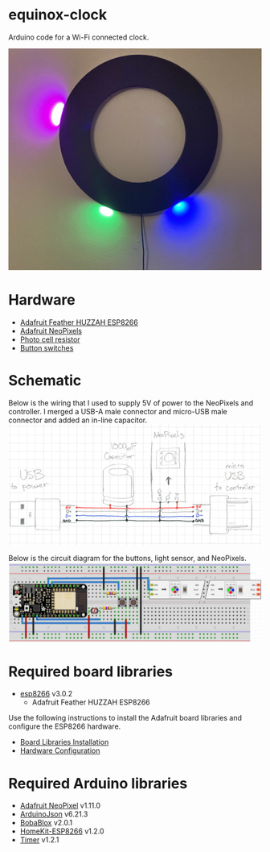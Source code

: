 # equinox-clock
Arduino code for a Wi-Fi connected clock.

![Main](https://github.com/ajschwieterman/equinox-clock/blob/master/main.jpeg)

# Hardware
- [Adafruit Feather HUZZAH ESP8266](https://www.adafruit.com/product/2821)
- [Adafruit NeoPixels](https://www.adafruit.com/product/1506)
- [Photo cell resistor](https://www.adafruit.com/product/161)
- [Button switches](https://www.adafruit.com/product/1009)

# Schematic
Below is the wiring that I used to supply 5V of power to the NeoPixels and controller.  I merged a USB-A male connector and micro-USB male connector and added an in-line capacitor.
![Main](https://github.com/ajschwieterman/equinox-clock/blob/master/power.png)

Below is the circuit diagram for the buttons, light sensor, and NeoPixels.
![Main](https://github.com/ajschwieterman/equinox-clock/blob/master/schematic.png)

# Required board libraries
- [esp8266](https://github.com/esp8266/Arduino) v3.0.2
  - Adafruit Feather HUZZAH ESP8266

Use the following instructions to install the Adafruit board libraries and configure the ESP8266 hardware.
- [Board Libraries Installation](https://learn.adafruit.com/adafruit-feather-huzzah-esp8266/using-arduino-ide)
- [Hardware Configuration](https://github.com/Mixiaoxiao/Arduino-HomeKit-ESP8266#recommended-settings-in-ide)

# Required Arduino libraries
- [Adafruit NeoPixel](https://github.com/adafruit/Adafruit_NeoPixel) v1.11.0
- [ArduinoJson](https://github.com/bblanchon/ArduinoJson) v6.21.3
- [BobaBlox](https://github.com/robertgallup/BobaBlox) v2.0.1
- [HomeKit-ESP8266](https://github.com/Mixiaoxiao/Arduino-HomeKit-ESP8266) v1.2.0
- [Timer](https://github.com/sstaub/Timer) v1.2.1
